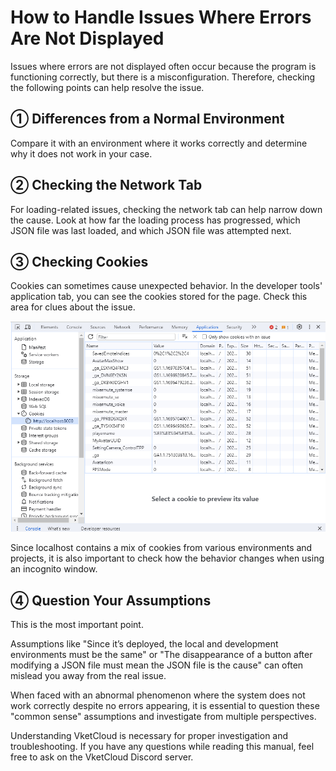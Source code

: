 # How to Handle Issues Where Errors Are Not Displayed

Issues where errors are not displayed often occur because the program is functioning correctly, but there is a misconfiguration. Therefore, checking the following points can help resolve the issue.

## ① Differences from a Normal Environment

Compare it with an environment where it works correctly and determine why it does not work in your case.

## ② Checking the Network Tab

For loading-related issues, checking the network tab can help narrow down the cause. Look at how far the loading process has progressed, which JSON file was last loaded, and which JSON file was attempted next.

## ③ Checking Cookies

Cookies can sometimes cause unexpected behavior.
In the developer tools' application tab, you can see the cookies stored for the page.
Check this area for clues about the issue.

![ErrorNotDisplayed](img/ErrorNotDisplayed.jpg)

Since localhost contains a mix of cookies from various environments and projects,
it is also important to check how the behavior changes when using an incognito window.

## ④ Question Your Assumptions

This is the most important point.

Assumptions like "Since it’s deployed, the local and development environments must be the same" or "The disappearance of a button after modifying a JSON file must mean the JSON file is the cause" can often mislead you away from the real issue.

When faced with an abnormal phenomenon where the system does not work correctly despite no errors appearing, it is essential to question these "common sense" assumptions and investigate from multiple perspectives.

Understanding VketCloud is necessary for proper investigation and troubleshooting. If you have any questions while reading this manual, feel free to ask on the VketCloud Discord server.
